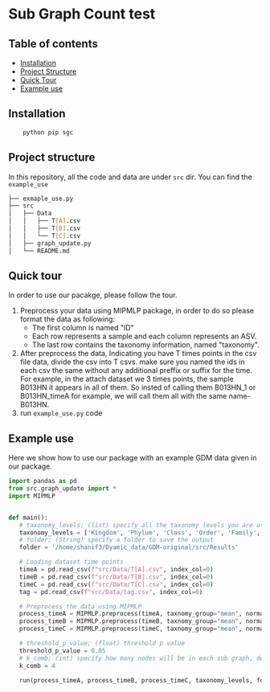 # **S**ub **G**raph **C**ount test
## Table of contents
- [Installation](https://github.com/shanif3/sgc#Installation)
- [Project Structure](https://github.com/shanif3/sgc#project-structure)
- [Quick Tour](https://github.com/shanif3/sgc#quick-tour)
- [Example use](https://github.com/shanif3/sgc#example-use)
## Installation
``` python
    python pip sgc   
```
## Project structure 
In this repository, all the code and data are under `src` dir. You can find the `example_use`
``` bash
├── exmaple_use.py
├── src
│   ├── Data
│   │   ├── T[A].csv
│   │   ├── T[B].csv
│   │   └── T[C].csv
│   ├── graph_update.py
│   └── README.md
```

##  Quick tour
In order to use our pacakge, please follow the tour.    
1. Preprocess your data using MIPMLP package, in order to do so please format the data as following:   
   - The first column is named "ID"
   - Each row represents a sample and each column represents an ASV.
   - The last row contains the taxonomy information, named "taxonomy".
2. After preprocess the data, Indicating you have T times points in the csv file data, divide the csv into T csvs. make sure you named the ids in each csv the same without any additional preffix or suffix for the time.
For example, in the attach dataset we 3 times points, the sample B013HN it appears in all of them. So insted of calling them B013HN_1 or B013HN_timeA for example, we will call them all with the same name- B013HN.
3. run `example_use.py` code

## Example use
Here we show how to use our package with an example GDM data given in our package.

```python
import pandas as pd
from src.graph_update import *
import MIPMLP


def main():
   # taxonomy_levels; (list) specify all the taxonomy levels you are using
   taxonomy_levels = ['Kingdom', 'Phylum', 'Class', 'Order', 'Family', 'Genus', 'Species']
   # folder; (String) specify a folder to save the output
   folder = '/home/shanif3/Dyamic_data/GDM-original/src/Results'

   # Loading dataset time points
   timeA = pd.read_csv(f"src/Data/T[A].csv", index_col=0)
   timeB = pd.read_csv(f"src/Data/T[B].csv", index_col=0)
   timeC = pd.read_csv(f"src/Data/T[C].csv", index_col=0)
   tag = pd.read_csv(f"src/Data/tag.csv", index_col=0)

   # Preprocess the data using MIPMLP
   process_timeA = MIPMLP.preprocess(timeA, taxnomy_group="mean", normalization='relative')
   process_timeB = MIPMLP.preprocess(timeB, taxnomy_group="mean", normalization='relative')
   process_timeC = MIPMLP.preprocess(timeC, taxnomy_group="mean", normalization='relative')

   # threshold_p_value; (float) threshold p value
   threshold_p_value = 0.05
   # k_comb; (int) specify how many nodes will be in each sub graph, default k=4
   k_comb = 4

   run(process_timeA, process_timeB, process_timeC, taxonomy_levels, folder, tag, threshold_p_value, k_comb)

```


